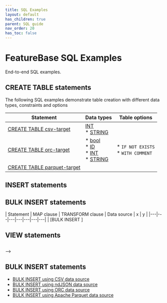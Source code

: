 ```yaml
---
title: SQL Examples
layout: default
has_children: true
parent: SQL guide
nav_order: 20
has_toc: false
---
```

# FeatureBase SQL Examples

End-to-end SQL examples.

## CREATE TABLE statements

The following SQL examples demonstrate table creation with different data types, constraints and options

| Statement | Data types | Table options |
|---|---|---|
| [CREATE TABLE csv-target](/docs/sql-guide/examples/insert-bulk-csv/sql-eg-table-create-csv-target) | [INT](/docs/sql-guide/data-types/data-type-int)<br/>* [STRING](/docs/sql-guide/data-types/data-type-string)|  |
| [CREATE TABLE orc-target](/docs/sql-guide/examples/insert-bulk-orc/sql-eg-table-create-orc-target) | * [bool](/docs/sql-guide/data-types/data-type-bool)<br/>* [ID](/docs/sql-guide/data-types/data-type-id)<br/>* [INT](/docs/sql-guide/data-types/data-type-int)<br/>* [STRING](/docs/sql-guide/data-types/data-type-string) | * `IF NOT EXISTS`<br/>* `WITH COMMENT` |
| [CREATE TABLE parquet-target](/docs/sql-guide/examples/insert-bulk-parquet/sql-eg-table-create-parquet-target) |  |  |

## INSERT statements


## BULK INSERT statements

| Statement | MAP clause | TRANSFORM clause | Data source | x | y |
|---|---|---|---|---|---|---|
| [BULK INSERT ]

## VIEW statements



##


-->

## BULK INSERT statements

* [BULK INSERT using CSV data source](/docs/sql-guide/examples/insert-bulk-csv/sql-eg-insert-bulk-csv)
* [BULK INSERT using ndJSON data source](/docs/sql-guide/examples/insert-bulk-ndjson/sql-eg-insert-bulk-ndjson)
* [BULK INSERT using ORC data source](/docs/sql-guide/examples/insert-bulk-orc/statement-insert-bulk-orc-example)
* [BULK INSERT using Apache Parquet data source](/docs/sql-guide/examples/insert-bulk-parquet/sql-eg-insert-bulk-parquet)
